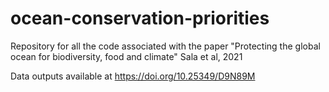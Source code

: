 # ocean-conservation-priorities
Repository for all the code associated with the paper "Protecting the global ocean for biodiversity, food and climate" Sala et al, 2021

Data outputs available at https://doi.org/10.25349/D9N89M
